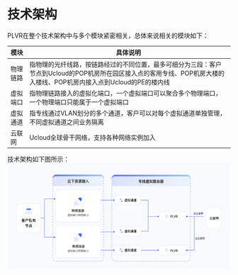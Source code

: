 # 技术架构
PLVR在整个技术架构中与多个模块紧密相关，总体来说相关的模块如下：

| **模块**                      | **具体说明**               |
| ---------------------------- | ------------------------------------------ |
| 物理链路                | 指物理的光纤线路，按链路经过的不同位置，最多可细分为三段：客户节点到Ucloud的POP机房所在园区接入点的客用专线、POP机房大楼的入楼线、POP机房内接入点到Ucloud的PE的楼内线 |
| 虚拟端口                | 指物理链路接入的虚拟化端口，一个虚拟端口可以聚合多个物理端口，一个物理端口只能属于一个虚拟端口 |
| 虚拟通道                | 指专线通过VLAN划分的多个通道，客户可以对每个虚拟通道单独管理，不同虚拟通道之间业务隔离 |
| 云联网                | Ucloud全球骨干网络，支持各种网络实例加入 |

技术架构如下图所示：
![架构](/images/最新架构图.png)



















